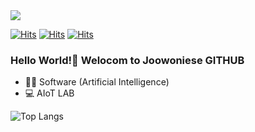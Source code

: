 <img src="https://capsule-render.vercel.app/api?type=rounded&color=gradient&customColorList=2&height=150&section=header&text=Joowoniese%GITHUB&fontSize=70&fontColor=FFFFFF"/>


[![Hits](https://hits.seeyoufarm.com/api/count/incr/badge.svg?url=https%3A%2F%2Fhabitual-thunbergia-bde.notion.site%2F138b6176e28a80d78160f4db65f23f85&count_bg=%2393B9C0&title_bg=%232D889A&icon=hackhands.svg&icon_color=%23FFFFFF&title=JoowonieseNotion&edge_flat=false)](https://hits.seeyoufarm.com)
[![Hits](https://hits.seeyoufarm.com/api/count/incr/badge.svg?url=https%3A%2F%2Fgithub.com%2Fjoowoniese%2FMRFScore_XGBoost_RegressionModel&count_bg=%2393A8C0&title_bg=%23265896&icon=pytorch.svg&icon_color=%23FFFFFF&title=MFRScoreXGBoost&edge_flat=false)](https://hits.seeyoufarm.com)
[![Hits](https://hits.seeyoufarm.com/api/count/incr/badge.svg?url=https%3A%2F%2Fgithub.com%2Fjoowoniese%2FLanguageIdentification&count_bg=%239396C0&title_bg=%23282696&icon=pytorch.svg&icon_color=%23FFFFFF&title=ASLIModel&edge_flat=false)](https://hits.seeyoufarm.com)

### Hello World!👋 Welocom to Joowoniese GITHUB
 - 👩‍💻 Software (Artificial Intelligence)
 - 💻 AIoT LAB


![Top Langs](https://github-readme-stats.vercel.app/api/top-langs/?username=anuraghazra&layout=compact)







<!--
**joowoniese/joowoniese** is a ✨ _special_ ✨ repository because its `README.md` (this file) appears on your GitHub profile.

Here are some ideas to get you started:

- 🔭 I’m currently working on ...
- 🌱 I’m currently learning ...
- 👯 I’m looking to collaborate on ...
- 🤔 I’m looking for help with ...
- 💬 Ask me about ...
- 📫 How to reach me: ...
- 😄 Pronouns: ...
- ⚡ Fun fact: ...
-->
